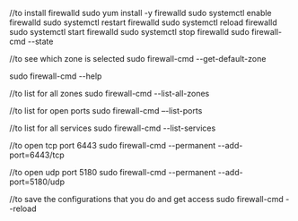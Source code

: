 //to install firewalld
sudo yum install -y firewalld
sudo systemctl enable firewalld
sudo systemctl restart firewalld
sudo systemctl reload firewalld
sudo systemctl start firewalld
sudo systemctl stop firewalld
sudo firewall-cmd --state

//to see which zone is selected
sudo firewall-cmd --get-default-zone

sudo firewall-cmd --help

//to list for all zones
sudo firewall-cmd --list-all-zones

//to list for open ports
sudo firewall-cmd –-list-ports

//to list for all services
sudo firewall-cmd --list-services

//to open tcp port 6443 
sudo firewall-cmd --permanent --add-port=6443/tcp

//to open udp port 5180
sudo firewall-cmd --permanent --add-port=5180/udp

//to save the configurations that you do and get access
sudo firewall-cmd --reload
